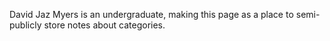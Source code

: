 David Jaz Myers is an undergraduate, making this page as a place to semi-publicly store notes about categories.

